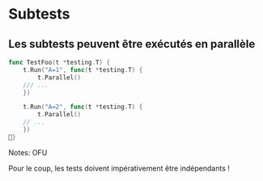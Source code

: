<!-- .slide: class="with-code-bg-dark" -->

# Subtests

## Les subtests peuvent être exécutés en parallèle

```go
func TestFoo(t *testing.T) {
    t.Run("A=1", func(t *testing.T) {
        t.Parallel()
    /// ...
    })

    t.Run("A=2", func(t *testing.T) {
        t.Parallel()
    // ...
    })
}
```

Notes:
OFU

Pour le coup, les tests doivent
impérativement
être indépendants !
